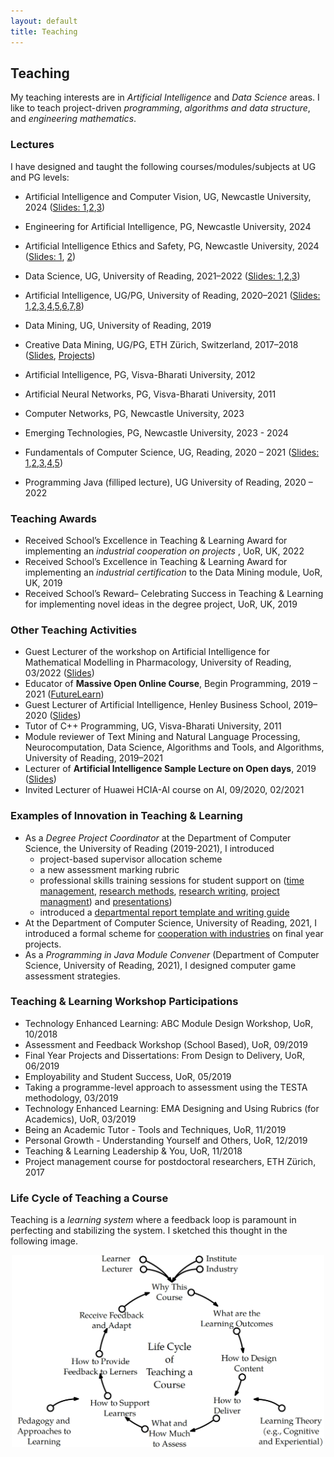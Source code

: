 ```yaml
---
layout: default
title: Teaching
---
```

<!--- 
<a href="{{site.baseurl}}/index">Home</a> | 
<a href="{{site.baseurl}}/profile">Profile</a> | 
<a href="{{site.baseurl}}/publications">Publications</a> | 
<a href="{{site.baseurl}}/research">Research</a> | 
<a href="{{site.baseurl}}/teaching">Teaching</a> --->

## Teaching

My teaching interests are in _Artificial Intelligence_ and _Data Science_ areas. I like to teach project-driven _programming_, _algorithms and data structure_, and _engineering mathematics_.

### Lectures
I have designed and taught the following courses/modules/subjects at UG and PG levels:
* Artificial Intelligence and Computer Vision, UG, Newcastle University, 2024 (<a href="/data/Artificial_Intelligence_Lecturers/Lecture_1_Shallow_and_Deep Neural_Nets.pdf" target="_blank">Slides: 1</a>,<a href="/data/Artificial_Intelligence_Lecturers/Lecture_2_Vision_Conv_Nets.pdf" target="_blank">2</a>,<a href="/data/Artificial_Intelligence_Lecturers/Lecture_3_Vision_Transformer.pdf" target="_blank">3</a>)
* Engineering for Artificial Intelligence, PG, Newcastle University, 2024
* Artificial Intelligence Ethics and Safety, PG, Newcastle University, 2024 (<a href="/data/AI_Ethics/AI_Ethics.pdf" target="_blank">Slides: 1</a>, <a href="/data/AI_Ethics/AI_Safety.pdf" target="_blank">2</a>)
* Data Science, UG, University of Reading, 2021–2022 (<a href="/data/Data_Analytics_Lectures/CS1AC16_Week7.pdf" target="_blank">Slides: 1</a>,<a href="/data/Data_Analytics_Lectures/CS1AC16_Week_8.pdf" target="_blank">2</a>,<a href="/data/Data_Analytics_Lectures/CS1AC16_Week_9.pdf" target="_blank">3</a>)
* Artificial Intelligence, UG/PG, University of Reading, 2020–2021 (<a href="/data/Artificial_Intelligence_Lecturers/01_Lecture_(Introduction)_V_Ojha.pdf" target="_blank">Slides: 1</a>,<a href="/data/Artificial_Intelligence_Lecturers/02_Lecture_(Problem_solving_EAs)_V_Ojha.pdf" target="_blank">2</a>,<a href="/data/Artificial_Intelligence_Lecturers/03_Lecture_(Problem_solving_CSP)_V_Ojha.pdf" target="_blank">3</a>,<a href="/data/Artificial_Intelligence_Lecturers/04_Lecture_(Search_Reasoning)_V_Ojha.pdf" target="_blank">4</a>,<a href="/data/Artificial_Intelligence_Lecturers/05_Lecture_(Learning_NBC)_V_Ojha.pdf" target="_blank">5</a>,<a href="/data/Artificial_Intelligence_Lecturers/06_Lecture_(Learning_Fundamentals)_V_Ojha.pdf" target="_blank">6</a>,<a href="/data/Artificial_Intelligence_Lecturers/07_Lecture_(Deep_Learning)_V_Ojha.pdf" target="_blank">7</a>,<a href="/data/Artificial_Intelligence_Lecturers/08_Lecture_(NLP)_V_Ojha.pdf" target="_blank">8</a>)
* Data Mining, UG, University of Reading, 2019
* Creative Data Mining, UG/PG, ETH Zürich, Switzerland, 2017–2018 (<a href="https://ia.arch.ethz.ch/category/teaching/fs2018-creative-data-mining/" target="_blank">Slides</a>, <a href="https://www.research-collection.ethz.ch/handle/20.500.11850/287572" target="_blank">Projects</a>)
* Artificial Intelligence, PG, Visva-Bharati University, 2012
* Artificial Neural Networks, PG, Visva-Bharati University, 2011
  
* Computer Networks, PG, Newcastle University, 2023
* Emerging Technologies, PG, Newcastle University, 2023 - 2024
* Fundamentals of Computer Science, UG, Reading, 2020 – 2021 (<a href="/data/Fundamentals_of_Computer_Science/CS1FC16_Lecture_01_Analysis_of_Algorithm.pdf" target="_blank">Slides: 1</a>,<a href="/data/Fundamentals_of_Computer_Science/CS1FC16_Lecture_02_Complexity_Analysis.pdf" target="_blank">2</a>,<a href="/data/Fundamentals_of_Computer_Science/CS1FC16_Lecture_03_Searching.pdf" target="_blank">3</a>,<a href="/data/Fundamentals_of_Computer_Science/CS1FC16_Lecture_04_Sorting.pdf" target="_blank">4</a>,<a href="/data/Fundamentals_of_Computer_Science/CS1FC16_Lecture_05_data_structure.pdf" target="_blank">5</a>)
* Programming Java (filliped lecture), UG University of Reading, 2020 – 2022


### Teaching Awards
* Received School’s Excellence in Teaching & Learning Award for implementing an _industrial cooperation on projects_ , UoR, UK, 2022
* Received School’s Excellence in Teaching & Learning Award for implementing an _industrial certification_ to the Data Mining module, UoR, UK, 2019
* Received School’s Reward– Celebrating Success in Teaching & Learning for implementing novel ideas in the degree project, UoR, UK, 2019

### Other Teaching Activities
* Guest Lecturer of the workshop on Artificial Intelligence for Mathematical Modelling in Pharmacology, University of Reading, 03/2022 (<a href="/data/Research_Talks/UoR_AI_in_Pharmacology_Workshop_04_Mar_22.pdf" target="_blank">Slides</a>)
* Educator of **Massive Open Online Course**, Begin Programming, 2019 – 2021 (<a href="https://www.futurelearn.com/courses/begin-programming" target="_blank">FutureLearn</a>)
* Guest Lecturer of Artificial Intelligence, Henley Business School, 2019–2020 (<a href="/data/Henley_Business_School/2020_02_26_HBS_UoR_Varun.pdf" target="_blank">Slides</a>)
* Tutor of C++ Programming, UG, Visva-Bharati University, 2011
* Module reviewer of Text Mining and Natural Language Processing, Neurocomputation, Data Science,
Algorithms and Tools, and Algorithms, University of Reading, 2019–2021
* Lecturer of **Artificial Intelligence Sample Lecture on Open days**, 2019 (<a href="/data/Open_Days_Reading/2019_AI_OpenDay_UoR_Varun.pdf" target="_blank">Slides</a>)
* Invited Lecturer of Huawei HCIA-AI course on AI, 09/2020, 02/2021


### Examples of Innovation in Teaching & Learning
* As a _Degree Project Coordinator_ at the Department of Computer Science, the University of Reading (2019-2021), I introduced 
  - project-based supervisor allocation scheme
  - a new assessment marking rubric
  - professional skills training sessions for student support on (<a href="/data/Professional_Skills/01_Time_managment_productivity.pdf" target="_blank">time management</a>, <a href="/data/Professional_Skills/02_Research_methods_Ethics_vojha_uor.pdf" target="_blank">research methods</a>,  <a href="/data/Professional_Skills/03_Technical_Writing_Skills_UoR.pdf" target="_blank">research writing</a>, <a href="/data/Professional_Skills/04_Research_project_mngt_vojha_uor.pdf" target="_blank">project managment</a>) and <a href="/data/Professional_Skills/05_Presenation_demo_skills_UoR.pdf" target="_blank">presentations</a>)
  - introduced a <a href="https://tinyurl.com/uorcs" target="_blank">departmental report template and writing guide</a><br>
* At the Department of Computer Science, University of Reading, 2021, I introduced a formal scheme for <a href="https://www.reading.ac.uk/computer-science/-/media/project/uor-main/schools-departments/computer-science/university-of-reading-department-of-computer-science-projects-flyer.pdf" target="_blank">cooperation with industries</a> on final year projects.
* As a _Programming in Java Module Convener_ (Department of Computer Science, University of Reading, 2021), I designed computer game assessment strategies.

### Teaching & Learning Workshop Participations
* Technology Enhanced Learning: ABC Module Design Workshop, UoR, 10/2018
* Assessment and Feedback Workshop (School Based), UoR, 09/2019
* Final Year Projects and Dissertations: From Design to Delivery, UoR, 06/2019
* Employability and Student Success, UoR, 05/2019
* Taking a programme-level approach to assessment using the TESTA methodology, 03/2019
* Technology Enhanced Learning: EMA Designing and Using Rubrics (for Academics), UoR, 03/2019
* Being an Academic Tutor - Tools and Techniques, UoR, 11/2019
* Personal Growth - Understanding Yourself and Others, UoR, 12/2019
* Teaching & Learning Leadership & You, UoR, 11/2018
* Project management course for postdoctoral researchers, ETH Zürich, 2017

### Life Cycle of Teaching a Course
Teaching is a _learning system_ where a feedback loop is paramount in perfecting and stabilizing the system. I sketched this thought in the following image.<br>
 
 <p align="center">
 <img src="/imgs/teaching_cycle.png" width="500">
 </p>

<!--- ![](/imgs/teaching_cycle.png) -->

